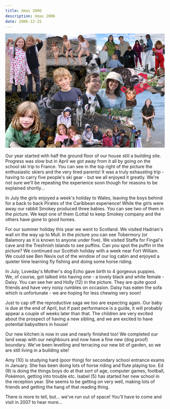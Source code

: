 ```yaml
---
title: Xmas 2006
description: Xmas 2006
date: 2006-12-25
---
```



<a href="large.jpg"><img src="small.jpg" alt="[Xmas 2006]" class="center" /></a>

<p>Our year started with half the ground floor of our house still a
building site.  Progress was slow but in April we got away from it all
by going on the school ski trip to France.  You can see in the top
right of the picture the enthusiastic skiers and the very tired
parents!  It was a truly exhausting trip - having to carry five
people's ski gear - but we all enjoyed it greatly.  We're not sure
we'll be repeating the experience soon though for reasons to be
explained shortly...</p>

<p>In July the girls enjoyed a week's holiday to Wales, leaving the boys
behind for a back to back Pirates of the Caribbean experience!  While
the girls were away our rabbit Smokey produced three babies.  You can
see two of them in the picture.  We kept one of them (Lotta) to keep
Smokey company and the others have gone to good homes.</p>

<p>For our summer holiday this year we went to Scotland.  We visited
Hadrian's wall on the way up to Mull.  In the picture you can see
Tobermory (or Balamory as it is known to anyone under five).  We
visited Staffa for Fingal's cave and the Treshnish Islands to see
puffins. Can you spot the puffin in the picture?  We continued our
Scottish holiday with a week near Fort William.  We could see Ben
Nevis out of the window of our log cabin and enjoyed a quieter time
learning fly fishing and doing some horse riding.</p>

<p>In July, Loveday's Mother's dog Echo gave birth to 4 gorgeous puppies.
We, of course, got talked into having one - a lovely black and white
female - Daisy.  You can see her and Holly (12) in the picture.  They
are quite good friends and have very noisy rumbles on occasion.  Daisy
has eaten the sofa which is unfortunate - we are hoping for less
chewing very soon!</p>

<p>Just to cap off the reproductive saga we too are expecting again.  Our
baby is due at the end of April, but if past performance is a guide,
it will probably appear a couple of weeks later than that.  The
children are very excited about the prospect of having a new sibling,
and we are excited to have potential babysitters in house!</p>

<p>Our new kitchen is now in use and nearly finished too!  We completed
our land swap with our neighbours and now have a fine new (dog proof)
boundary.  We've been levelling and terracing our new bit of garden,
so we are still living in a building site!</p>

<p>Amy (10) is studying hard (poor thing) for secondary school entrance
exams in January.  She has been doing lots of horse riding and flute
playing too.  Ed (9) is doing the things boys do at that sort of age,
computer games, football, Pokémon, getting into trouble etc.  Isabel
(5) has started her new school in the reception year.  She seems to be
getting on very well, making lots of friends and getting the hang of
that reading thing.</p>

<p>There is more to tell, but... we've run out of space!  You'll have to
come and visit in 2007 to hear more...</p>
